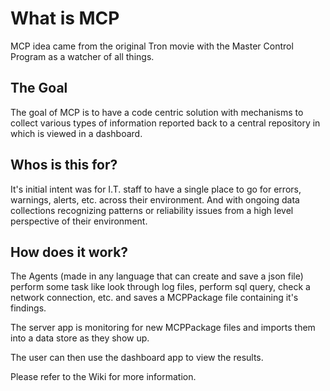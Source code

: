 # What is MCP
MCP idea came from the original Tron movie with the Master Control Program as a watcher of all things.

## The Goal
The goal of MCP is to have a code centric solution with mechanisms to collect various types of information reported back to a central repository in which is viewed in a dashboard.

## Whos is this for?  
It's initial intent was for I.T. staff to have a single place to go for errors, warnings, alerts, etc. across their environment. And with ongoing data collections recognizing patterns or reliability issues from a high level perspective of their environment.

## How does it work?  
The Agents (made in any language that can create and save a json file) perform some task like look through log files, perform sql query, check a network connection, etc. and saves a MCPPackage file containing it's findings.  

The server app is monitoring for new MCPPackage files and imports them into a data store as they show up.  

The user can then use the dashboard app to view the results.

Please refer to the Wiki for more information.
